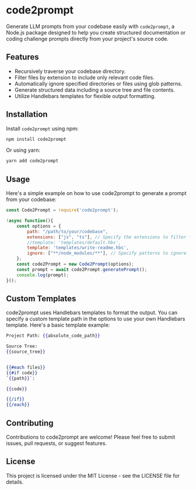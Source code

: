 # code2prompt

Generate LLM prompts from your codebase easily with `code2prompt`, a Node.js package designed to help you create structured documentation or coding challenge prompts directly from your project's source code.

## Features

- Recursively traverse your codebase directory.
- Filter files by extension to include only relevant code files.
- Automatically ignore specified directories or files using glob patterns.
- Generate structured data including a source tree and file contents.
- Utilize Handlebars templates for flexible output formatting.

## Installation

Install `code2prompt` using npm:

```bash
npm install code2prompt
```

Or using yarn:
```bash
yarn add code2prompt
```

## Usage
Here's a simple example on how to use code2prompt to generate a prompt from your codebase:

```javascript
const Code2Prompt = require('code2prompt');

!async function(){
    const options = {
        path: "/path/to/your/codebase",
        extensions: ["js", "ts"], // Specify the extensions to filter for
        //template: 'templates/default.hbs',
        template: 'templates/write-readme.hbs',
        ignore: ["**/node_modules/**"], // Specify patterns to ignore
    };
    const code2Prompt = new Code2Prompt(options);
    const prompt = await code2Prompt.generatePrompt();
    console.log(prompt);
}();
```

## Custom Templates
code2prompt uses Handlebars templates to format the output. You can specify a custom template path in the options to use your own Handlebars template. Here's a basic template example:

```handlebars
Project Path: {{absolute_code_path}}

Source Tree:
{{source_tree}}


{{#each files}}
{{#if code}}
`{{path}}`:

{{code}}

{{/if}}
{{/each}}
```

## Contributing
Contributions to code2prompt are welcome! Please feel free to submit issues, pull requests, or suggest features.

## License
This project is licensed under the MIT License - see the LICENSE file for details.